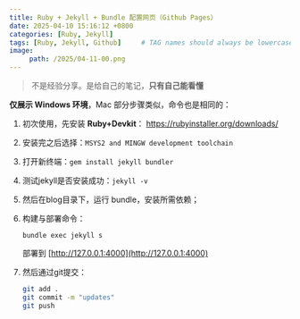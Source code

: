 ```yaml
---
title: Ruby + Jekyll + Bundle 配置网页（Github Pages）
date: 2025-04-10 15:16:12 +0800
categories: [Ruby, Jekyll]
tags: [Ruby, Jekyll, Github]     # TAG names should always be lowercase
image: 
     path: /2025/04-11-00.png  
---
```


> 不是经验分享。是给自己的笔记，**只有自己能看懂**


**仅展示 Windows 环境**，Mac 部分步骤类似，命令也是相同的：


1. 初次使用，先安装 **Ruby+Devkit**： https://rubyinstaller.org/downloads/
2. 安装完之后选择：```MSYS2 and MINGW development toolchain```
3. 打开新终端：```gem install jekyll bundler```
4. 测试jekyll是否安装成功：```jekyll -v```

5. 然后在blog目录下，运行 bundle，安装所需依赖；

6. 构建与部署命令：

    ```bundle exec jekyll s```

    部署到 [http://127.0.0.1:4000](http://127.0.0.1:4000)

7. 然后通过git提交：

    ```bash
    git add .
    git commit -m "updates"
    git push
    ```